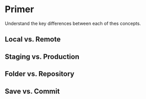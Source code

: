 # Primer

Understand the key differences between each of thes concepts.&#x20;

## Local vs. Remote



## Staging vs. Production



## Folder vs. Repository



## Save vs. Commit
